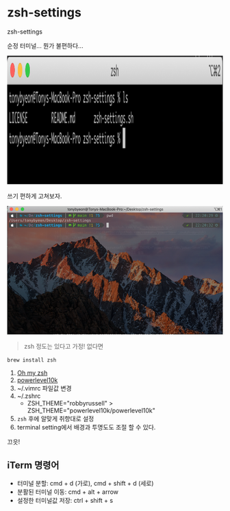 # zsh-settings
zsh-settings

순정 터미널... 뭔가 불편하다...  

<img src="./img/pure-shell.png" height="300px" />

쓰기 편하게 고쳐보자.  

<img src="./img/custom-shell.png" height="300px" />

> zsh 정도는 있다고 가정! 없다면
```
brew install zsh
```

1. [Oh my zsh](https://github.com/ohmyzsh/ohmyzsh.git)  
2. [powerlevel10k](https://github.com/romkatv/powerlevel10k#oh-my-zsh)  
3. ~/.vimrc 파일값 변경
4. ~/.zshrc
    - ZSH_THEME="robbyrussell" > ZSH_THEME="powerlevel10k/powerlevel10k"
5. <code>zsh</code> 후에 알맞게 취향대로 설정
6. terminal setting에서 배경과 투명도도 조절 할 수 있다.

끄읏!

## iTerm 명령어

- 터미널 분할: cmd + d (가로), cmd + shift + d (세로)
- 분활된 터미널 이동: cmd + alt + arrow
- 설정한 터미널값 저장: ctrl + shift + s